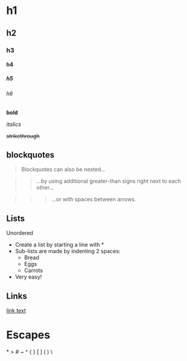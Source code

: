# h1
## h2
### h3
#### h4
##### h5
###### h6

**bold**

*italics*

~~strikethrough~~

## blockquotes

> Blockquotes can also be nested...

>> ...by using additional greater-than signs right next to each other...

> > > ...or with spaces between arrows.

## Lists

Unordered

* Create a list by starting a line with \*
* Sub-lists are made by indenting 2 spaces:
  * Bread
  * Eggs
  * Carrots
* Very easy!

## Links

[link text](http://dev.nodeca.com)

# Escapes
\*
\>
\#
\~
\^
\{
\}
\[
\]
\(
\)
\\